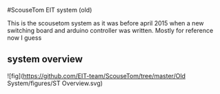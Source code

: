 #ScouseTom EIT system (old)

This is the scousetom system as it was before april 2015 when a new switching board and arduino controller was written. Mostly for reference now I guess

## system overview

![fig](https://github.com/EIT-team/ScouseTom/tree/master/Old System/figures/ST Overview.svg)